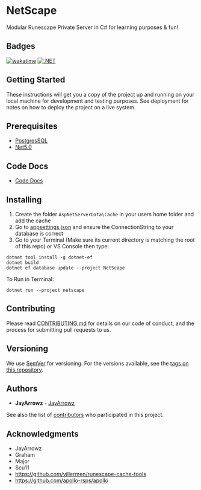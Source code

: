 # NetScape
Modular Runescape Private Server in C# for learning purposes & fun!

## Badges 
[![wakatime](https://wakatime.com/badge/github/JayArrowz/NetScape.svg)](https://wakatime.com/badge/github/JayArrowz/NetScape) [![.NET](https://github.com/JayArrowz/NetScape/actions/workflows/docs.yml/badge.svg?branch=master)](https://github.com/JayArrowz/NetScape/actions/workflows/docs.yml)

## Getting Started

These instructions will get you a copy of the project up and running on your local machine for development and testing purposes. See deployment for notes on how to deploy the project on a live system.

## Prerequisites
* [PostgresSQL](https://www.postgresql.org/download/)
* [Net5.0](https://dotnet.microsoft.com/download/dotnet/5.0)

## Code Docs
* [Code Docs](https://jayarrowz.github.io/NetScape/api/)

## Installing
1. Create the folder ```AspNetServerData\Cache``` in your users home folder and add the cache
2. Go to [appsettings.json](https://github.com/JayArrowz/NetScape/blob/master/NetScape/appsettings.json) and ensure the ConnectionString to your database is correct
3. Go to your Terminal (Make sure its current directory is matching the root of this repo) or VS Console then type:
```
dotnet tool install -g dotnet-ef
dotnet build
dotnet ef database update --project NetScape
```

To Run in Terminal: 
```
dotnet run --project netscape
```

## Contributing

Please read [CONTRIBUTING.md](https://gist.github.com/PurpleBooth/b24679402957c63ec426) for details on our code of conduct, and the process for submitting pull requests to us.

## Versioning

We use [SemVer](http://semver.org/) for versioning. For the versions available, see the [tags on this repository](https://github.com/JayArrowz/NetScape/tags). 

## Authors

* **JayArrowz** - [JayArrowz](https://github.com/JayArrowz)

See also the list of [contributors](https://github.com/JayArrowz/NetScape/contributors) who participated in this project.

## Acknowledgments
* JayArrowz
* Graham
* Major
* Scu11
* https://github.com/villermen/runescape-cache-tools
* https://github.com/apollo-rsps/apollo
